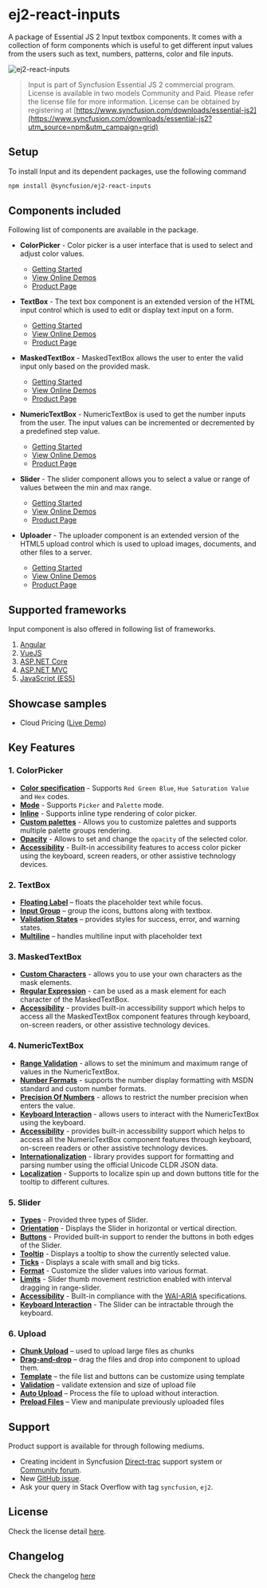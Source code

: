 # ej2-react-inputs

A package of Essential JS 2 Input textbox components. It comes with a collection of form components which is useful to get different input values from the users such as text, numbers, patterns, color and file inputs.

![ej2-react-inputs](https://ej2.syncfusion.com/products/images/input/readme.gif)

> Input is part of Syncfusion Essential JS 2 commercial program. License is available in two models Community and Paid. Please refer the license file for more information. License can be obtained by registering at [https://www.syncfusion.com/downloads/essential-js2](https://www.syncfusion.com/downloads/essential-js2?utm_source=npm&utm_campaign=grid)

## Setup

To install Input and its dependent packages, use the following command

```sh
npm install @syncfusion/ej2-react-inputs
```

## Components included

Following list of components are available in the package.

* **ColorPicker** - Color picker is a user interface that is used to select and adjust color values.
  * [Getting Started](https://ej2.syncfusion.com/react/documentation/color-picker/getting-started.html?utm_source=npm&utm_campaign=button)
  * [View Online Demos](https://ej2.syncfusion.com/react/demos/?utm_source=npm&utm_campaign=color-picker#/material/color-picker/default)
  * [Product Page](https://www.syncfusion.com/products/react/color-picker)

* **TextBox** - The text box component is an extended version of the HTML input control which is used to edit or display text input on a form.
  * [Getting Started](https://ej2.syncfusion.com/react/documentation/textbox/getting-started.html?utm_source=npm&utm_campaign=textbox)
  * [View Online Demos](https://ej2.syncfusion.com/react/demos/?utm_source=npm&utm_campaign=textbox#/material/textboxes/default)
  * [Product Page](https://www.syncfusion.com/products/react/text-box)

* **MaskedTextBox** - MaskedTextBox allows the user to enter the valid input only based on the provided mask.
  * [Getting Started](https://ej2.syncfusion.com/react/documentation/maskedtextbox/getting-started.html?utm_source=npm&utm_campaign=maskedtextbox)
  * [View Online Demos](https://ej2.syncfusion.com/react/demos/?utm_source=npm&utm_campaign=maskedtextbox#/material/maskedtextbox/default)
  * [Product Page](https://www.syncfusion.com/products/react/maskedtextbox)

* **NumericTextBox** - NumericTextBox is used to get the number inputs from the user. The input values can be incremented or decremented by a predefined step value.
  * [Getting Started](https://ej2.syncfusion.com/react/documentation/numerictextbox/getting-started.html?utm_source=npm&utm_campaign=numerictextbox)
  * [View Online Demos](https://ej2.syncfusion.com/react/demos/?utm_source=npm&utm_campaign=numerictextbox#/material/numerictextbox/default)
  * [Product Page](https://www.syncfusion.com/products/react/numerictextbox)

* **Slider** - The slider component allows you to select a value or range of values between the min and max range.
  * [Getting Started](https://ej2.syncfusion.com/react/documentation/slider/getting-started.html?utm_source=npm&utm_campaign=slider)
  * [View Online Demos](https://ej2.syncfusion.com/react/demos/?utm_source=npm&utm_campaign=slider#/material/slider/default)
  * [Product Page](https://www.syncfusion.com/products/react/slider?utm_source=npm&utm_campaign=slider)

* **Uploader** - The uploader component is an extended version of the HTML5 upload control which is used to upload images, documents, and other files to a server.
  * [Getting Started](https://ej2.syncfusion.com/react/documentation/uploader/getting-started.html?utm_source=npm&utm_campaign=upload)
  * [View Online Demos](https://ej2.syncfusion.com/react/demos/?utm_source=npm&utm_campaign=uploader#/material/uploader/default)
  * [Product Page](https://www.syncfusion.com/products/react/uploader)

## Supported frameworks

Input component is also offered in following list of frameworks.

1. [Angular](https://github.com/syncfusion/ej2-ng-inputs)
2. [VueJS](https://github.com/syncfusion/ej2-vue-inputs)
3. [ASP.NET Core](https://www.syncfusion.com/products/aspnetcore/numerictextbox)
4. [ASP.NET MVC](https://www.syncfusion.com/products/aspnetmvc/maskedtextbox)
5. [JavaScript (ES5)](https://www.syncfusion.com/products/javascript/slider)

## Showcase samples

* Cloud Pricing ([Live Demo](https://ej2.syncfusion.com/react/demos/?utm_source=npm&utm_campaign=slider#/material/slider/azure-pricing))

## Key Features

### 1. ColorPicker
- [**Color specification**](https://ej2.syncfusion.com/react/demos/?utm_source=npm&utm_campaign=color-picker#/material/color-picker/default) - Supports `Red Green Blue`, `Hue Saturation Value` and `Hex` codes.
- [**Mode**](https://ej2.syncfusion.com/react/documentation/color-picker/mode-and-value.html?lang=typescript#mode-and-value) - Supports `Picker` and `Palette` mode.
- [**Inline**](https://ej2.syncfusion.com/react/demos/?utm_source=npm&utm_campaign=color-picker#/material/color-picker/inline) - Supports inline type rendering of color picker.
- [**Custom palettes**](https://ej2.syncfusion.com/react/demos/?utm_source=npm&utm_campaign=color-picker#/material/color-picker/custom) - Allows you to customize palettes and supports multiple palette groups rendering.
- [**Opacity**](https://ej2.syncfusion.com/react/documentation/color-picker/mode-and-value.html?lang=typescript#color-value) - Allows to set and change the `opacity` of the selected color.
- [**Accessibility**](https://ej2.syncfusion.com/react/documentation/color-picker/accessibility.html?lang=typescript#accessibility) - Built-in accessibility features to access color picker using the keyboard, screen readers, or other assistive technology devices.

### 2. TextBox
- [**Floating Label**](https://ej2.syncfusion.com/react/demos/?utm_source=npm&utm_campaign=textbox#/material/textboxes/default) – floats the placeholder text while focus.
- [**Input Group**](https://ej2.syncfusion.com/react/demos/?utm_source=npm&utm_campaign=textbox#/material/textboxes/default) – group the icons, buttons along with textbox.
- [**Validation States**](https://ej2.syncfusion.com/react/demos/?utm_source=npm&utm_campaign=textbox#/material/textboxes/default) – provides styles for success, error, and warning states.
- [**Multiline**](https://ej2.syncfusion.com/react/demos/?utm_source=npm&utm_campaign=textbox#/material/textboxes/default) – handles multiline input with placeholder text

### 3. MaskedTextBox
- [**Custom Characters**](https://ej2.syncfusion.com/react/demos/?utm_source=npm&utm_campaign=maskedtextbox#/material/maskedtextbox/custommask) - allows you to use your own characters as the mask elements.
- [**Regular Expression**](https://ej2.syncfusion.com/react/documentation/maskedtextbox/mask-configuration.html?utm_source=npm&utm_campaign=maskedtextbox#regular-expression) - can be used as a mask element for each character of the MaskedTextBox.
- [**Accessibility**](https://ej2.syncfusion.com/react/documentation/maskedtextbox/accessibility.html?utm_source=npm&utm_campaign=maskedtextbox) - provides built-in accessibility support which helps to access all the MaskedTextBox component features through keyboard, on-screen readers, or other assistive technology devices.

### 4. NumericTextBox
- [**Range Validation**](https://ej2.syncfusion.com/react/demos/?utm_source=npm&utm_campaign=numerictextbox#/material/numerictextbox/range) - allows to set the minimum and maximum range of values in the NumericTextBox.
- [**Number Formats**](https://ej2.syncfusion.com/react/demos/?utm_source=npm&utm_campaign=numerictextbox#/material/numerictextbox/format) - supports the number display formatting with MSDN standard and custom number formats.
- [**Precision Of Numbers**](https://ej2.syncfusion.com/react/demos/?utm_source=npm&utm_campaign=numerictextbox#/material/numerictextbox/restrict) - allows to restrict the number precision when enters the value.
- [**Keyboard Interaction**](https://ej2.syncfusion.com/react/documentation/numerictextbox/accessibility.html?utm_source=npm&utm_campaign=numerictextbox#keyboard-interaction) - allows users to interact with the NumericTextBox using the keyboard.
- [**Accessibility**](https://ej2.syncfusion.com/react/documentation/numerictextbox/accessibility.html?utm_source=npm&utm_campaign=numerictextbox) - provides built-in accessibility support which helps to access all the NumericTextBox component features through keyboard, on-screen readers or other assistive technology devices.
- [**Internationalization**](https://ej2.syncfusion.com/react/documentation/numerictextbox/internationalization.html?utm_source=npm&utm_campaign=numerictextbox) - library provides support for formatting and parsing number using the official Unicode CLDR JSON data.
- [**Localization**](https://ej2.syncfusion.com/react/documentation/numerictextbox/internationalization.html?utm_source=npm&utm_campaign=numerictextbox#localization) - Supports to localize spin up and down buttons title for the tooltip to different cultures.

### 5. Slider
- [**Types**](https://ej2.syncfusion.com/react/demos/?utm_source=npm&utm_campaign=slider#/material/slider/default) - Provided three types of Slider.
- [**Orientation**](https://ej2.syncfusion.com/react/demos/?utm_source=npm&utm_campaign=slider#/material/slider/orientation) - Displays the Slider in horizontal or vertical direction.
- [**Buttons**](https://ej2.syncfusion.com/react/demos/?utm_source=npm&utm_campaign=slider#/material/slider/tooltip) - Provided built-in support to render the buttons in both edges of the Slider.
- [**Tooltip**](https://ej2.syncfusion.com/react/demos/?utm_source=npm&utm_campaign=slider#/material/slider/tooltip) - Displays a tooltip to show the currently selected value.
- [**Ticks**](https://ej2.syncfusion.com/react/demos/?utm_source=npm&utm_campaign=slider#/material/slider/ticks) - Displays a scale with small and big ticks.
- [**Format**](https://ej2.syncfusion.com/react/demos/?utm_source=npm&utm_campaign=slider#/material/slider/format) - Customize the slider values into various format.
- [**Limits**](https://ej2.syncfusion.com/react/demos/?utm_source=npm&utm_campaign=slider#/material/slider/limits) - Slider thumb movement restriction enabled with interval dragging in range-slider.
- [**Accessibility**](https://ej2.syncfusion.com/react/demos/?utm_source=npm&utm_campaign=slider#/material/slider/default) - Built-in compliance with the [WAI-ARIA](http://www.w3.org/WAI/PF/aria-practices/) specifications.
- [**Keyboard Interaction**](https://ej2.syncfusion.com/react/demos/?utm_source=npm&utm_campaign=slider#/material/slider/api) - The Slider can be intractable through the keyboard.

### 6. Upload
- [**Chunk Upload**](https://ej2.syncfusion.com/react/demos/?utm_source=npm&utm_campaign=uploader#/material/uploader/chunk-upload) – used to upload large files as chunks
- [**Drag-and-drop**](https://ej2.syncfusion.com/react/demos/?utm_source=npm&utm_campaign=uploader#/material/uploader/drop-area) – drag the files and drop into component to upload them.
- [**Template**](https://ej2.syncfusion.com/react/demos/?utm_source=npm&utm_campaign=uploader#/material/uploader/custom-template) – the file list and buttons can be customize using template
- [**Validation**](https://ej2.syncfusion.com/react/demos/?utm_source=npm&utm_campaign=uploader#/material/uploader/validation) – validate extension and size of upload file
- [**Auto Upload**](https://ej2.syncfusion.com/react/demos/?utm_source=npm&utm_campaign=uploader#/material/uploader/default) – Process the file to upload without interaction.
- [**Preload Files**](https://ej2.syncfusion.com/react/demos/?utm_source=npm&utm_campaign=uploader#/material/uploader/preloadfiles) – View and manipulate previously uploaded files

## Support

Product support is available for through following mediums.

* Creating incident in Syncfusion [Direct-trac](https://www.syncfusion.com/support/directtrac/incidents?utm_source=npm&utm_campaign=input) support system or [Community forum](https://www.syncfusion.com/forums/essential-js2?utm_source=npm&utm_campaign=input).
* New [GitHub issue](https://github.com/syncfusion/ej2-react-inputs/issues/new).
* Ask your query in Stack Overflow with tag `syncfusion`, `ej2`.

## License

Check the license detail [here](https://github.com/syncfusion/ej2/blob/master/license?utm_source=npm&utm_campaign=input).

## Changelog

Check the changelog [here](https://github.com/syncfusion/ej2-react-inputs/blob/master/CHANGELOG.md?utm_source=npm&utm_campaign=input)
